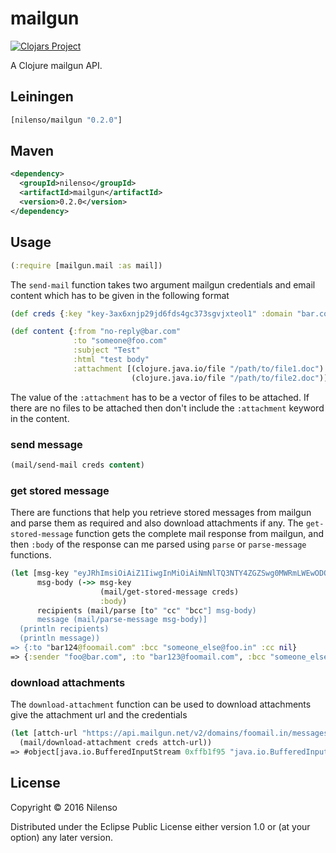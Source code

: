 # mailgun
[![Clojars Project](https://img.shields.io/clojars/v/nilenso/mailgun.svg)](https://clojars.org/nilenso/mailgun)

A Clojure mailgun API.

## Leiningen
```clj
[nilenso/mailgun "0.2.0"]
```

## Maven
```xml
<dependency>
  <groupId>nilenso</groupId>
  <artifactId>mailgun</artifactId>
  <version>0.2.0</version>
</dependency>
```

## Usage
```clj
(:require [mailgun.mail :as mail])
```

The `send-mail` function takes two argument mailgun credentials and email content which has to be given in the following format
```clj
(def creds {:key "key-3ax6xnjp29jd6fds4gc373sgvjxteol1" :domain "bar.com"})

(def content {:from "no-reply@bar.com"
              :to "someone@foo.com"
              :subject "Test"
              :html "test body"
              :attachment [(clojure.java.io/file "/path/to/file1.doc")
                           (clojure.java.io/file "/path/to/file2.doc")]})
```
The value of the `:attachment` has to be a vector of files to be attached. If there are no files to be attached then don't include the `:attachment` keyword in the content.

### send message
```clj
(mail/send-mail creds content)
```

### get stored message
There are functions that help you retrieve stored messages from mailgun and parse them as required and also download attachments if any. The `get-stored-message` function gets the complete mail response from mailgun, and then `:body` of the response can me parsed using `parse` or `parse-message` functions.
```clj
(let [msg-key "eyJRhImsiOiAiZ1IiwgInMiOiAiNmNlTQ3NTY4ZGZSwg0MWRmLWEwODQtNzCJjIjogImJpZ3RhbmtzMiJMtMzQ0OC0NWJiY2Q4ODQMDkwMzk4ZCIsIwIjogdHJ19"
      msg-body (->> msg-key
                    (mail/get-stored-message creds)
                    :body)
      recipients (mail/parse [to" "cc" "bcc"] msg-body)
      message (mail/parse-message msg-body)]
  (println recipients)
  (println message))
=> {:to "bar124@foomail.com" :bcc "someone_else@foo.in" :cc nil}
=> {:sender "foo@bar.com", :to "bar123@foomail.com", :bcc "someone_else@foo.in", :cc nil, :subject "Message Subject", :date "Mon, 2 May 2016 14:43:28 +0530", :body-html "<div dir=\"ltr\"><br clear=\"all\"><div><br></div><br>\r\n</div>\r\n", :attachments [{"url" "https://api.mailgun.net/v2/domains/foomail.in/messages/eyJRhImsiOiAiZ1IiwgInMiOiAiNmNlTQ3NTY4ZGZSwg0MWRmLWEwODQtNzCJjIjogImJpZ3RhbmtzMiJMtMzQ0OC0NWJiY2Q4ODQMDkwMzk4ZCIsIwIjogdHJ19/attachments/0", "content-type" "image/jpeg", "name" "Image1.jpg", "size" 267928} {"url" "https://api.mailgun.net/v2/domains/foomail.in/messages/eyJRhImsiOiAiZ1IiwgInMiOiAiNmNlTQ3NTY4ZGZSwg0MWRmLWEwODQtNzCJjIjogImJpZ3RhbmtzMiJMtMzQ0OC0NWJiY2Q4ODQMDkwMzk4ZCIsIwIjogdHJ19/attachments/1", "content-type" "image/jpeg", "name" "Image2.jpg", "size" 477946}]}
```

### download attachments
The `download-attachment` function can be used to download attachments give the attachment url and the credentials
```clj
(let [attch-url "https://api.mailgun.net/v2/domains/foomail.in/messages/eyJRhImsiOiAiZ1IiwgInMiOiAiNmNlTQ3NTY4ZGZSwg0MWRmLWEwODQtNzCJjIjogImJpZ3RhbmtzMiJMtMzQ0OC0NWJiY2Q4ODQMDkwMzk4ZCIsIwIjogdHJ19/attachments/0"]
  (mail/download-attachment creds attch-url))
=> #object[java.io.BufferedInputStream 0xffb1f95 "java.io.BufferedInputStream@ffb1f95"]
```
## License

Copyright © 2016 Nilenso

Distributed under the Eclipse Public License either version 1.0 or (at
your option) any later version.
